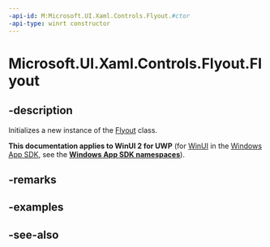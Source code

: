 ```yaml
---
-api-id: M:Microsoft.UI.Xaml.Controls.Flyout.#ctor
-api-type: winrt constructor
---
```


<!-- Method syntax
public Flyout()
-->

# Microsoft.UI.Xaml.Controls.Flyout.Flyout

## -description
Initializes a new instance of the [Flyout](flyout.md) class.

**This documentation applies to WinUI 2 for UWP** (for [WinUI](/windows/apps/winui/winui3/) in the [Windows App SDK](/windows/apps/windows-app-sdk/), see the **[Windows App SDK namespaces](/windows/windows-app-sdk/api/winrt/)**).

## -remarks

## -examples

## -see-also

